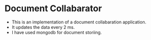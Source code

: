 # Document Collabarator
- This is an implementation of a document collabaration application.
- It updates the data every 2 ms.
- I have used mongodb for document storiing.